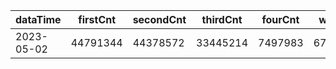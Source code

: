 |dataTime|firstCnt|secondCnt|thirdCnt|fourCnt|winCnt|vrate|wrate|
|-|-|-|-|-|-|-|-|
|2023-05-02|44791344|44378572|33445214|7497983|6701704|0%|0%|
